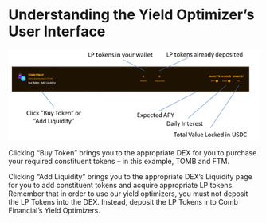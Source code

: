 # Understanding the Yield Optimizer’s User Interface

![](<../../../.gitbook/assets/image (22) (1).png>)

Clicking “Buy Token” brings you to the appropriate DEX for you to purchase your required constituent tokens – in this example, TOMB and FTM.

Clicking “Add Liquidity” brings you to the appropriate DEX’s Liquidity page for you to add constituent tokens and acquire appropriate LP tokens. Remember that in order to use our yield optimizers, you must not deposit the LP Tokens into the DEX. Instead, deposit the LP Tokens into Comb Financial’s Yield Optimizers.
